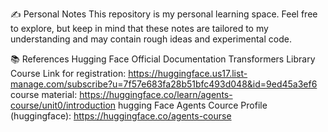 ✍️ Personal Notes
This repository is my personal learning space.
Feel free to explore, 
but keep in mind that these notes are tailored to my understanding and may contain rough ideas and experimental code.




📚 References
Hugging Face Official Documentation
Transformers Library
Course Link for registration: https://huggingface.us17.list-manage.com/subscribe?u=7f57e683fa28b51bfc493d048&id=9ed45a3ef6
course material: https://huggingface.co/learn/agents-course/unit0/introduction
hugging Face Agents Cource Profile (huggingface): https://huggingface.co/agents-course